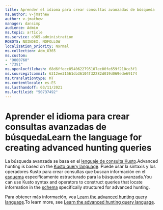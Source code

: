 ```yaml
---
title: Aprender el idioma para crear consultas avanzadas de búsqueda
ms.author: v-jmathew
author: v-jmathew
manager: dansimp
audience: Admin
ms.topic: article
ms.service: o365-administration
ROBOTS: NOINDEX, NOFOLLOW
localization_priority: Normal
ms.collection: Adm_O365
ms.custom:
- "9000760"
- "7391"
ms.openlocfilehash: 68d6ffecc8540622795107ec00fe659f210ce3f1
ms.sourcegitcommit: 6312ee31561db36104f32282d019d069ede69174
ms.translationtype: MT
ms.contentlocale: es-ES
ms.lasthandoff: 03/11/2021
ms.locfileid: "50737492"
---
```

# <a name="learn-the-language-for-creating-advanced-hunting-queries"></a><span data-ttu-id="e74ef-102">Aprender el idioma para crear consultas avanzadas de búsqueda</span><span class="sxs-lookup"><span data-stu-id="e74ef-102">Learn the language for creating advanced hunting queries</span></span>

<span data-ttu-id="e74ef-103">La búsqueda avanzada se basa en el [lenguaje de consulta Kusto](https://go.microsoft.com/fwlink/?linkid=2144620).</span><span class="sxs-lookup"><span data-stu-id="e74ef-103">Advanced hunting is based on the [Kusto query language](https://go.microsoft.com/fwlink/?linkid=2144620).</span></span> <span data-ttu-id="e74ef-104">Puede usar la sintaxis y los operadores Kusto para crear consultas que buscan información en el [esquema](https://go.microsoft.com/fwlink/?linkid=2144621) específicamente estructurado para la búsqueda avanzada.</span><span class="sxs-lookup"><span data-stu-id="e74ef-104">You can use Kusto syntax and operators to construct queries that locate information in the [schema](https://go.microsoft.com/fwlink/?linkid=2144621) specifically structured for advanced hunting.</span></span>

<span data-ttu-id="e74ef-105">Para obtener más información, vea [Learn the advanced hunting query language](https://go.microsoft.com/fwlink/?linkid=2144518).</span><span class="sxs-lookup"><span data-stu-id="e74ef-105">To learn more, see [Learn the advanced hunting query language](https://go.microsoft.com/fwlink/?linkid=2144518).</span></span>
